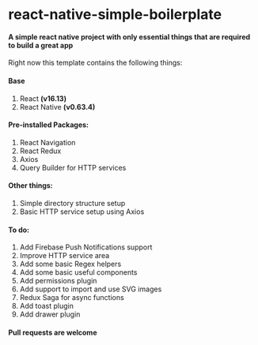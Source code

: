 # react-native-simple-boilerplate

#### A simple react native project with only essential things that are required to build a great app

Right now this template contains the following things:

#### Base

1. React **(v16.13)**
2. React Native **(v0.63.4)**

#### Pre-installed Packages:

1. React Navigation
2. React Redux
3. Axios
4. Query Builder for HTTP services

#### Other things:

1. Simple directory structure setup
2. Basic HTTP service setup using Axios

#### To do:

1. Add Firebase Push Notifications support
2. Improve HTTP service area
3. Add some basic Regex helpers
4. Add some basic useful components
5. Add permissions plugin
6. Add support to import and use SVG images
7. Redux Saga for async functions
8. Add toast plugin
9. Add drawer plugin

#### Pull requests are welcome
